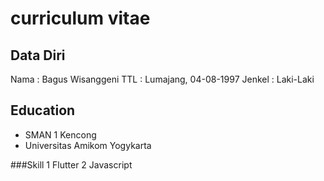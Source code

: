 # curriculum vitae

## Data Diri
Nama    : Bagus Wisanggeni
TTL     : Lumajang, 04-08-1997
Jenkel  : Laki-Laki

## Education
* SMAN 1 Kencong
* Universitas Amikom Yogykarta

###Skill
1 Flutter
2 Javascript